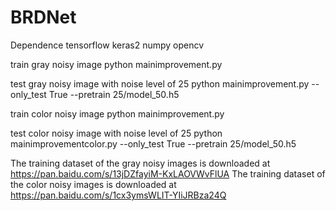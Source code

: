 # BRDNet
Dependence
tensorflow
keras2
numpy
opencv

train gray noisy image
python mainimprovement.py

test gray noisy image with noise level of 25
python mainimprovement.py  --only_test True --pretrain 25/model_50.h5 



train color noisy image
python mainimprovement.py

test color noisy image with noise level of 25
python mainimprovementcolor.py  --only_test True --pretrain 25/model_50.h5 


The  training dataset of the gray noisy images is downloaded at https://pan.baidu.com/s/13jDZfayiM-KxLAOVWvFlUA
The  training dataset of the color noisy images is downloaded at https://pan.baidu.com/s/1cx3ymsWLIT-YIiJRBza24Q
